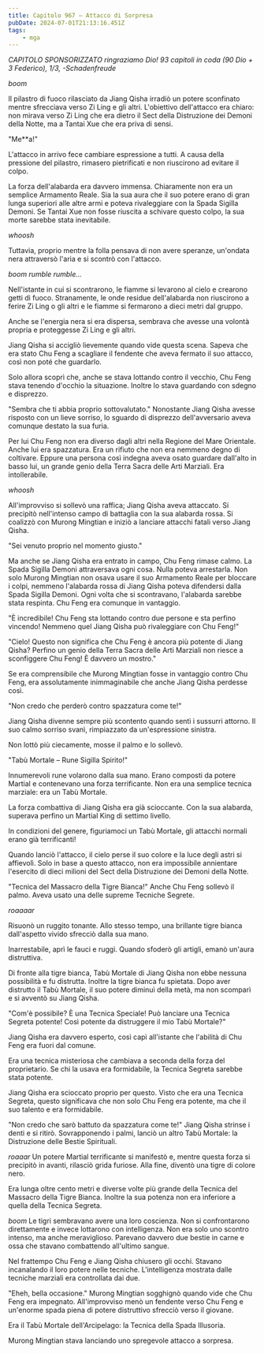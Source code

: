 ```yaml
---
title: Capitolo 967 – Attacco di Sorpresa
pubDate: 2024-07-01T21:13:16.451Z
tags:
    - mga
---
```



<em>CAPITOLO SPONSORIZZATO ringraziamo Dio!
93 capitoli in coda (90 Dio + 3 Federico), 1/3,
-Schadenfreude</em>


*boom*


Il pilastro di fuoco rilasciato da Jiang Qisha irradiò un potere sconfinato mentre sfrecciava verso Zi Ling e gli altri. L'obiettivo dell'attacco era chiaro: non mirava verso Zi Ling che era dietro il Sect della Distruzione dei Demoni della Notte, ma a Tantai Xue che era priva di sensi.


"Me**a!"


L'attacco in arrivo fece cambiare espressione a tutti. A causa della pressione del pilastro, rimasero pietrificati e non riuscirono ad evitare il colpo.


La forza dell'alabarda era davvero immensa. Chiaramente non era un semplice Armamento Reale. Sia la sua aura che il suo potere erano di gran lunga superiori alle altre armi e poteva rivaleggiare con la Spada Sigilla Demoni. Se Tantai Xue non fosse riuscita a schivare questo colpo, la sua morte sarebbe stata inevitabile.


*whoosh*


Tuttavia, proprio mentre la folla pensava di non avere speranze, un'ondata nera attraversò l'aria e si scontrò con l'attacco.


*boom rumble rumble...*


Nell'istante in cui si scontrarono, le fiamme si levarono al cielo e crearono getti di fuoco. Stranamente, le onde residue dell'alabarda non riuscirono a ferire Zi Ling o gli altri e le fiamme si fermarono a dieci metri dal gruppo.


Anche se l'energia nera si era dispersa, sembrava che avesse una volontà propria e proteggesse Zi Ling e gli altri.


Jiang Qisha si accigliò lievemente quando vide questa scena. Sapeva che era stato Chu Feng a scagliare il fendente che aveva fermato il suo attacco, così non poté che guardarlo.


Solo allora scoprì che, anche se stava lottando contro il vecchio, Chu Feng stava tenendo d'occhio la situazione. Inoltre lo stava guardando con sdegno e disprezzo.


"Sembra che ti abbia proprio sottovalutato." Nonostante Jiang Qisha avesse risposto con un lieve sorriso, lo sguardo di disprezzo dell'avversario aveva comunque destato la sua furia.


Per lui Chu Feng non era diverso dagli altri nella Regione del Mare Orientale. Anche lui era spazzatura. Era un rifiuto che non era nemmeno degno di coltivare. Eppure una persona così indegna aveva osato guardare dall'alto in basso lui, un grande genio della Terra Sacra delle Arti Marziali. Era intollerabile.


*whoosh*


All'improvviso si sollevò una raffica; Jiang Qisha aveva attaccato. Si precipitò nell'intenso campo di battaglia con la sua alabarda rossa.
 Si coalizzò con Murong Mingtian e iniziò a lanciare attacchi fatali verso Jiang Qisha.


"Sei venuto proprio nel momento giusto."


Ma anche se Jiang Qisha era entrato in campo, Chu Feng rimase calmo. La Spada Sigilla Demoni attraversava ogni cosa. Nulla poteva arrestarla. Non solo Murong Mingtian non osava usare il suo Armamento Reale per bloccare i colpi, nemmeno l'alabarda rossa di Jiang Qisha poteva difendersi dalla Spada Sigilla Demoni. Ogni volta che si scontravano, l'alabarda sarebbe stata respinta. Chu Feng era comunque in vantaggio.


"È incredibile! Chu Feng sta lottando contro due persone e sta perfino vincendo! Nemmeno quel Jiang Qisha può rivaleggiare con Chu Feng!"


"Cielo! Questo non significa che Chu Feng è ancora più potente di Jiang Qisha? Perfino un genio della Terra Sacra delle Arti Marziali non riesce a sconfiggere Chu Feng! È davvero un mostro."


Se era comprensibile che Murong Mingtian fosse in vantaggio contro Chu Feng, era assolutamente inimmaginabile che anche Jiang Qisha perdesse così.


"Non credo che perderò contro spazzatura come te!"


Jiang Qisha divenne sempre più scontento quando sentì i sussurri attorno. Il suo calmo sorriso svanì, rimpiazzato da un'espressione sinistra.


Non lottò più ciecamente, mosse il palmo e lo sollevò.


"Tabù Mortale – Rune Sigilla Spirito!"


Innumerevoli rune volarono dalla sua mano. Erano composti da potere Martial e contenevano una forza terrificante. Non era una semplice tecnica marziale: era un Tabù Mortale.


La forza combattiva di Jiang Qisha era già scioccante. Con la sua alabarda, superava perfino un Martial King di settimo livello.


In condizioni del genere, figuriamoci un Tabù Mortale, gli attacchi normali erano già terrificanti!


Quando lanciò l'attacco, il cielo perse il suo colore e la luce degli astri si affievolì. Solo in base a questo attacco, non era impossibile annientare l'esercito di dieci milioni del Sect della Distruzione dei Demoni della Notte.


"Tecnica del Massacro della Tigre Bianca!" Anche Chu Feng sollevò il palmo. Aveva usato una delle supreme Tecniche Segrete.


*roaaaar*


Risuonò un ruggito tonante. Allo stesso tempo, una brillante tigre bianca dall'aspetto vivido sfrecciò dalla sua mano.


Inarrestabile, aprì le fauci e ruggì. Quando sfoderò gli artigli, emanò un'aura distruttiva.


Di fronte alla tigre bianca, Tabù Mortale di Jiang Qisha non ebbe nessuna possibilità e fu distrutta. Inoltre la tigre bianca fu spietata. Dopo aver distrutto il Tabù Mortale, il suo potere diminuì della metà, ma non scomparì e si avventò su Jiang Qisha.


"Com'è possibile? È una Tecnica Speciale! Può lanciare una Tecnica Segreta potente! Così potente da distruggere il mio Tabù Mortale?"


Jiang Qisha era davvero esperto, così capì all'istante che l'abilità di Chu Feng era fuori dal comune.


Era una tecnica misteriosa che cambiava a seconda della forza del proprietario. Se chi la usava era formidabile, la Tecnica Segreta sarebbe stata potente.


Jiang Qisha era scioccato proprio per questo. Visto che era una Tecnica Segreta, questo significava che non solo Chu Feng era potente, ma che il suo talento e era formidabile.


"Non credo che sarò battuto da spazzatura come te!" Jiang Qisha strinse i denti e si ritirò. Sovrapponendo i palmi, lanciò un altro Tabù Mortale: la Distruzione delle Bestie Spirituali.


*roaaar* Un potere Martial terrificante si manifestò e, mentre questa forza si precipitò in avanti, rilasciò grida furiose. Alla fine, diventò una tigre di colore nero.


Era lunga oltre cento metri e diverse volte più grande della Tecnica del Massacro della Tigre Bianca. Inoltre la sua potenza non era inferiore a quella della Tecnica Segreta.


*boom* Le tigri sembravano avere una loro coscienza. Non si confrontarono direttamente e invece lottarono con intelligenza. Non era solo uno scontro intenso, ma anche meraviglioso. Parevano davvero due bestie in carne e ossa che stavano combattendo all'ultimo sangue.


Nel frattempo Chu Feng e Jiang Qisha chiusero gli occhi. Stavano incanalando il loro potere nelle tecniche. L'intelligenza mostrata dalle tecniche marziali era controllata dai due.


"Eheh, bella occasione." Murong Mingtian sogghignò quando vide che Chu Feng era impegnato. All'improvviso menò un fendente verso Chu Feng e un'enorme spada piena di potere distruttivo sfrecciò verso il giovane.


Era il Tabù Mortale dell'Arcipelago: la Tecnica della Spada Illusoria.


Murong Mingtian stava lanciando uno spregevole attacco a sorpresa.
                                


                                



